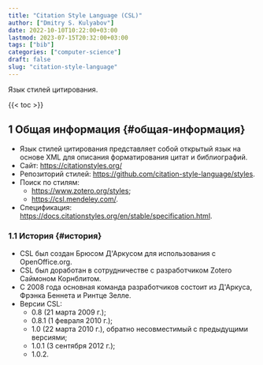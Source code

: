 ```yaml
---
title: "Citation Style Language (CSL)"
author: ["Dmitry S. Kulyabov"]
date: 2022-10-10T10:22:00+03:00
lastmod: 2023-07-15T20:32:00+03:00
tags: ["bib"]
categories: ["computer-science"]
draft: false
slug: "citation-style-language"
---
```


Язык стилей цитирования.

<!--more-->

{{< toc >}}


## <span class="section-num">1</span> Общая информация {#общая-информация}

-   Язык стилей цитирования представляет собой открытый язык на основе XML для описания форматирования цитат и библиографий.
-   Сайт: <https://citationstyles.org/>
-   Репозиторий стилей: <https://github.com/citation-style-language/styles>.
-   Поиск по стилям:
    -   <https://www.zotero.org/styles>;
    -   <https://csl.mendeley.com/>.
-   Спецификация: <https://docs.citationstyles.org/en/stable/specification.html>.


### <span class="section-num">1.1</span> История {#история}

-   CSL был создан Брюсом Д'Аркусом для использования с OpenOffice.org.
-   CSL был доработан в сотрудничестве с разработчиком Zotero Саймоном Корнблитом.
-   С 2008 года основная команда разработчиков состоит из Д'Аркуса, Фрэнка Беннета и Ринтце Зелле.
-   Версии CSL:
    -   0.8 (21 марта 2009 г.);
    -   0.8.1 (1 февраля 2010 г.);
    -   1.0 (22 марта 2010 г.), обратно несовместимый с предыдущими версиями;
    -   1.0.1 (3 сентября 2012 г.);
    -   1.0.2.
